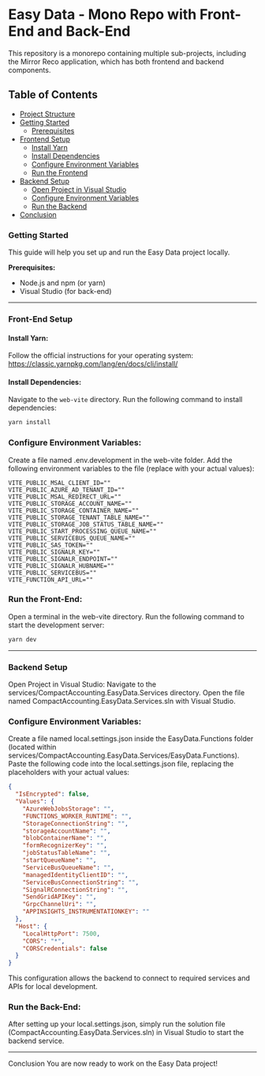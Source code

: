 # Easy Data - Mono Repo with Front-End and Back-End

This repository is a monorepo containing multiple sub-projects, including the Mirror Reco application, which has both frontend and backend components.

## Table of Contents
- [Project Structure](#project-structure)
- [Getting Started](#getting-started)
  - [Prerequisites](#prerequisites)
- [Frontend Setup](#frontend-setup)
  - [Install Yarn](#install-yarn)
  - [Install Dependencies](#install-dependencies)
  - [Configure Environment Variables](#configure-environment-variables)
  - [Run the Frontend](#run-the-frontend)
- [Backend Setup](#backend-setup)
  - [Open Project in Visual Studio](#open-project-in-visual-studio)
  - [Configure Environment Variables](#configure-environment-variables-1)
  - [Run the Backend](#run-the-backend)
- [Conclusion](#conclusion)

### Getting Started

This guide will help you set up and run the Easy Data project locally.

**Prerequisites:**

* Node.js and npm (or yarn)
* Visual Studio (for back-end)

---

### Front-End Setup

#### Install Yarn:

Follow the official instructions for your operating system: https://classic.yarnpkg.com/lang/en/docs/cli/install/

#### Install Dependencies:

Navigate to the `web-vite` directory.
Run the following command to install dependencies:

```bash
yarn install
```

### Configure Environment Variables:
Create a file named .env.development in the web-vite folder.
Add the following environment variables to the file (replace with your actual values):

``` env
VITE_PUBLIC_MSAL_CLIENT_ID=""
VITE_PUBLIC_AZURE_AD_TENANT_ID=""
VITE_PUBLIC_MSAL_REDIRECT_URL=""
VITE_PUBLIC_STORAGE_ACCOUNT_NAME=""
VITE_PUBLIC_STORAGE_CONTAINER_NAME=""
VITE_PUBLIC_STORAGE_TENANT_TABLE_NAME=""
VITE_PUBLIC_STORAGE_JOB_STATUS_TABLE_NAME=""
VITE_PUBLIC_START_PROCESSING_QUEUE_NAME=""
VITE_PUBLIC_SERVICEBUS_QUEUE_NAME=""
VITE_PUBLIC_SAS_TOKEN=""
VITE_PUBLIC_SIGNALR_KEY=""
VITE_PUBLIC_SIGNALR_ENDPOINT=""
VITE_PUBLIC_SIGNALR_HUBNAME=""
VITE_PUBLIC_SERVICEBUS=""
VITE_FUNCTION_API_URL=""
```

### Run the Front-End:
Open a terminal in the web-vite directory.
Run the following command to start the development server:

``` bash
yarn dev
```
---

### Backend Setup
Open Project in Visual Studio:
Navigate to the services/CompactAccounting.EasyData.Services directory.
Open the file named CompactAccounting.EasyData.Services.sln with Visual Studio.

### Configure Environment Variables:
Create a file named local.settings.json inside the EasyData.Functions folder (located within services/CompactAccounting.EasyData.Services/EasyData.Functions).
Paste the following code into the local.settings.json file, replacing the placeholders with your actual values:

``` json
{
  "IsEncrypted": false,
  "Values": {
    "AzureWebJobsStorage": "",
    "FUNCTIONS_WORKER_RUNTIME": "",
    "StorageConnectionString": "",
    "storageAccountName": "",
    "blobContainerName": "",
    "formRecognizerKey": "",
    "jobStatusTableName": "",
    "startQueueName": "",
    "ServiceBusQueueName": "",
    "managedIdentityClientID": "",
    "ServiceBusConnectionString": "",
    "SignalRConnectionString": "",
    "SendGridAPIKey": "",
    "GrpcChannelUri": "",
    "APPINSIGHTS_INSTRUMENTATIONKEY": ""
  },
  "Host": {
    "LocalHttpPort": 7500,
    "CORS": "*",
    "CORSCredentials": false
  }
}
```
This configuration allows the backend to connect to required services and APIs for local development.

### Run the Back-End:
After setting up your local.settings.json, simply run the solution file (CompactAccounting.EasyData.Services.sln) in Visual Studio to start the backend service.

---

Conclusion
You are now ready to work on the Easy Data project!
